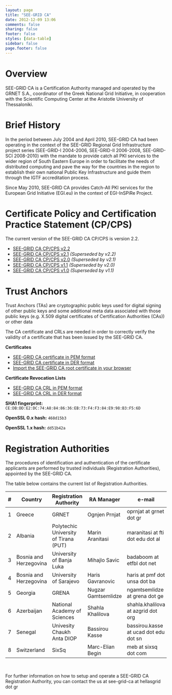 ```yaml
---
layout: page
title: "SEE-GRID CA"
date: 2012-12-09 13:06
comments: false
sharing: false
footer: false
styles: [data-table]
sidebar: false
page.footer: false
---
```



Overview
================================================================================

SEE-GRID CA is a Certification Authority managed and operated by the GRNET S.A., coordinator of the Greek National Grid Initiative, in cooperation with the Scientific Computing Center at the Aristotle University of Thessaloniki.

Brief History
================================================================================

In the period between July 2004 and April 2010, SEE-GRID CA had been operating in the context of the SEE-GRID Regional Grid Infrastructure project series (SEE-GRID-I 2004-2006, SEE-GRID-II 2006-2008, SEE-GRID-SCI 2008-2010) with the mandate to provide catch all PKI services to the wider region of South Eastern Europe in order to facilitate the needs of distributed computing and pave the way for the countries in the region to establish their own national Public Key Infrastructure and guide them through the IGTF accreditation process.

Since May 2010, SEE-GRID CA provides Catch-All PKI services for the European Grid Initiative (EGI.eu) in the context of EGI-InSPiRe Project.

Certificate Policy and Certification Practice Statement (CP/CPS)
================================================================================


The current version of the SEE-GRID CA CP/CPS is version 2.2.

* [SEE-GRID CA CP/CPS v2.2][cps22]
* [SEE-GRID CA CP/CPS v2.1][cps21] _(Superseded by v2.2)_
* [SEE-GRID CA CP/CPS v2.0][cps20] _(Superseded by v2.1)_
* [SEE-GRID CA CP/CPS v1.1][cps11] _(Superseded by v2.0)_
* [SEE-GRID CA CP/CPS v1.0][cps10] _(Superseded by v1.1)_

[cps22]: /assets/SEE-GRID-CA-CP-CPS-2.2.pdf
[cps21]: /assets/SEE-GRID-CA-CP-CPS-2.1.pdf
[cps20]: /assets/SEE-GRID-CA-CP-CPS-2.0.pdf
[cps11]: /assets/SEE-GRID-CA-CP-CPS-1.1.pdf
[cps10]: /assets/SEE-GRID-CA-CP-CPS-1.0.pdf

Trust Anchors
================================================================================

Trust Anchors (TAs) are cryptographic public keys used for digital signing of other public keys and some additional meta data associated with those public keys (e.g. X.509 digital certificates of Certification Authorities (CAs)) or other data

The CA certificate and CRLs are needed in order to correctly verify the validity of a certificate that has been issued by the SEE-GRID CA.

**Certificates**

* [SEE-GRID CA certificate in PEM format][cert-pem]
* [SEE-GRID CA certificate in DER format][cert-der]
* [Import the SEE-GRID CA root certificate in your browser][cert-import]

**Certificate Revocation Lists**

* [SEE-GRID CA CRL in PEM format][crl-pem]
* [SEE-GRID CA CRL in DER format][crl-der]

[cert-pem]: http://crl.grid.auth.gr/seegrid-ca/cert/see-grid-ca-cert.pem
[cert-der]: http://crl.grid.auth.gr/seegrid-ca/cert/see-grid-ca-cert.der
[cert-import]: http://crl.grid.auth.gr/seegrid-ca/cert/468d15b3.cacrt
[crl-pem]: http://crl.grid.auth.gr/seegrid-ca/crl-v2.pem
[crl-der]: http://crl.grid.auth.gr/seegrid-ca/crl-v2.crl

**SHA1 fingerprint:**  ```CE:DB:DD:E2:DC:74:A8:84:86:36:EB:73:F4:F3:84:E9:98:B3:F5:6D```

**OpenSSL 0.x hash:**  ```468d15b3```

**OpenSSL 1.x hash:** ```dd51b42a```

Registration Authorities
================================================================================

The procedures of identification and authentication of the certificate applicants are performed by trusted individuals (Registration Authorities), appointed by the SEE-GRID CA.

The table below contains the current list of Registration Authorities. 


|#   | Country                | Registration Authority                 | RA Manager          | e-mail                                |
|----|------------------------|----------------------------------------|---------------------|---------------------------------------|
|1   | Greece                 |  GRNET                                 | Ognjen Prnjat       | oprnjat at grnet dot gr               |
|2   | Albania                |  Polytechic University of Tirana (PUT) | Marin Aranitasi     | maranitasi at fti dot edu dot al      |
|3   | Bosnia and Herzegovina |  University of Banja Luka              | Mihajlo Savic       | badaboom at etfbl dot net             |
|4   | Bosnia and Herzegovina |  University of Sarajevo                | Haris Gavranovic    | haris at pmf dot unsa dot ba          |
|5   | Georgia                |  GRENA                                 | Nugzar Gamtsemlidze | ngamtsemlidze at grena dot ge         |
|6   | Azerbaijan             |  National Academy of Sciences          | Shahla Khalilova    | shahla.khalilova at azgrid dot org    |
|7   | Senegal                |  Univesity Chaukh Anta DIOP            | Bassirou Kasse      | bassirou.kasse at ucad dot edu dot sn |
|8   | Switzerland            |  SixSq                                 | Marc-Elian Begin    | meb at sixsq dot com                  |
 

 <br />

For further information on how to setup and operate a SEE-GRID CA Registration Authority, you can contact the us at see-grid-ca at hellasgrid dot gr